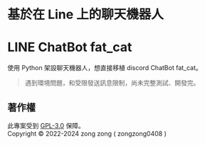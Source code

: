 # 基於在 Line 上的聊天機器人 
# LINE ChatBot fat_cat 
  
使用 Python 架設聊天機器人，想直接移植 discord ChatBot fat_cat。  

> 遇到環境問題，和受限發送訊息限制，尚未完整測試、開發完。

## 著作權

此專案受到 [GPL-3.0](https://www.gnu.org/licenses/gpl-3.0.zh-tw.html) 保障。  
Copyright © 2022-2024 zong zong ( zongzong0408 )
